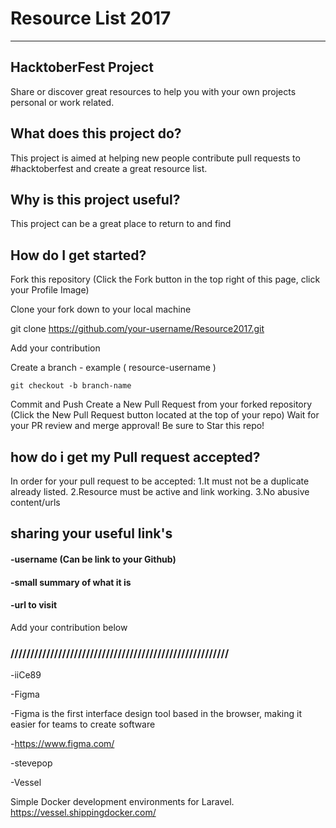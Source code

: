 # Resource List 2017
----

## HacktoberFest Project
Share or discover great resources to help you with your own projects personal or work related.

## What does this project do?
This project is aimed at helping new people contribute pull requests to #hacktoberfest and create a great resource list.

## Why is this project useful?
This project can be a great place to return to and find

## How do I get started?
Fork this repository (Click the Fork button in the top right of this page, click your Profile Image)

Clone your fork down to your local machine

git clone https://github.com/your-username/Resource2017.git

Add your contribution

Create a branch - example ( resource-username )

<code>git checkout -b branch-name</code>

Commit and Push
Create a New Pull Request from your forked repository (Click the New Pull Request button located at the top of your repo)
Wait for your PR review and merge approval!
Be sure to Star this repo!

## how do i get my Pull request accepted?
In order for your pull request to be accepted:
1.It must not be a duplicate already listed.
2.Resource must be active and link working.
3.No abusive content/urls

## sharing your useful link's

#### -username (Can be link to your Github)

#### -small summary of what it is

#### -url to visit

Add your contribution below

### ///////////////////////////////////////////////////////

-iiCe89

-Figma

-Figma is the first interface design tool based in the browser, making it easier for teams to create software

-https://www.figma.com/

-stevepop

-Vessel

Simple Docker development environments for Laravel.
https://vessel.shippingdocker.com/

